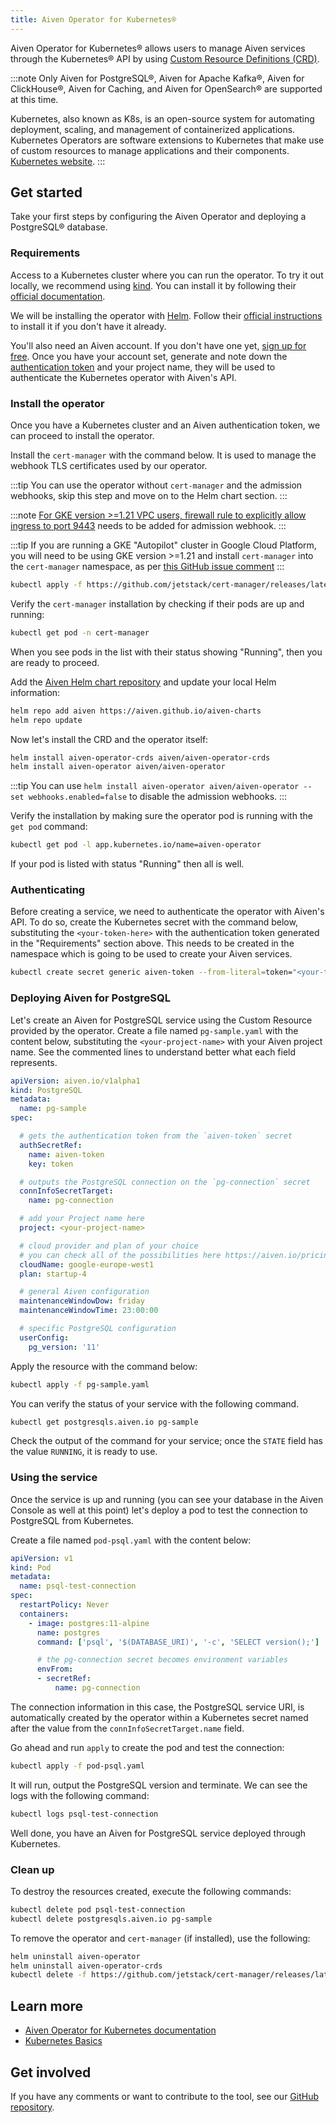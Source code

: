 ```yaml
---
title: Aiven Operator for Kubernetes®
---
```


Aiven Operator for Kubernetes® allows users to manage Aiven services through the Kubernetes® API by using [Custom Resource Definitions (CRD)](https://kubernetes.io/docs/tasks/extend-kubernetes/custom-resources/custom-resource-definitions/).

:::note
Only Aiven for PostgreSQL®, Aiven for Apache Kafka®, Aiven for
ClickHouse®, Aiven for Caching, and Aiven for OpenSearch® are supported
at this time.

Kubernetes, also known as K8s, is an open-source system for automating
deployment, scaling, and management of containerized applications.
Kubernetes Operators are software extensions to Kubernetes that make use
of custom resources to manage applications and their components.
[Kubernetes website](https://kubernetes.io/).
:::

## Get started

Take your first steps by configuring the Aiven Operator and deploying a
PostgreSQL® database.

### Requirements

Access to a Kubernetes cluster where you can run the operator. To try it
out locally, we recommend using [kind](https://kind.sigs.k8s.io/). You
can install it by following their [official
documentation](https://kind.sigs.k8s.io/docs/user/quick-start/#installation).

We will be installing the operator with [Helm](https://helm.sh/). Follow
their [official instructions](https://helm.sh/docs/intro/install/) to
install it if you don't have it already.

You'll also need an Aiven account. If you don't have one yet, [sign up for free](https://console.aiven.io/signup?utm_source=devportal&utm_campaign=k8s-operator&utm_content=post). Once you have your account
set, generate and note down the
[authentication token](/docs/platform/howto/create_authentication_token) and your project name, they will be used to authenticate the
Kubernetes operator with Aiven's API.

### Install the operator

Once you have a Kubernetes cluster and an Aiven authentication token, we
can proceed to install the operator.

Install the `cert-manager` with the command below. It is used to manage
the webhook TLS certificates used by our operator.

:::tip
You can use the operator without `cert-manager` and the admission
webhooks, skip this step and move on to the Helm chart section.
:::

:::note
[For GKE version >=1.21 VPC users, firewall rule to explicitly allow
ingress to port
9443](https://cloud.google.com/kubernetes-engine/docs/how-to/private-clusters#add_firewall_rules)
needs to be added for admission webhook.
:::

:::tip
If you are running a GKE \"Autopilot\" cluster in Google Cloud Platform,
you will need to be using GKE version >=1.21 and install `cert-manager`
into the `cert-manager` namespace, as per [this GitHub issue
comment](https://github.com/cert-manager/cert-manager/issues/3717#issuecomment-975031637)
:::

```bash
kubectl apply -f https://github.com/jetstack/cert-manager/releases/latest/download/cert-manager.yaml
```

Verify the `cert-manager` installation by checking if their pods are up
and running:

```bash
kubectl get pod -n cert-manager
```

When you see pods in the list with their status showing \"Running\",
then you are ready to proceed.

Add the [Aiven Helm chart
repository](https://github.com/aiven/aiven-charts/) and update your
local Helm information:

```bash
helm repo add aiven https://aiven.github.io/aiven-charts
helm repo update
```

Now let's install the CRD and the operator itself:

```bash
helm install aiven-operator-crds aiven/aiven-operator-crds
helm install aiven-operator aiven/aiven-operator
```

:::tip
You can use
`helm install aiven-operator aiven/aiven-operator --set webhooks.enabled=false`
to disable the admission webhooks.
:::

Verify the installation by making sure the operator pod is running with
the `get pod` command:

```bash
kubectl get pod -l app.kubernetes.io/name=aiven-operator
```

If your pod is listed with status \"Running\" then all is well.

### Authenticating

Before creating a service, we need to authenticate the operator with
Aiven's API. To do so, create the Kubernetes secret with the command
below, substituting the `<your-token-here>` with the authentication
token generated in the \"Requirements\" section above. This needs to be
created in the namespace which is going to be used to create your Aiven
services.

```bash
kubectl create secret generic aiven-token --from-literal=token="<your-token-here>"
```

### Deploying Aiven for PostgreSQL

Let's create an Aiven for PostgreSQL service using the
Custom Resource provided by the operator. Create a file named
`pg-sample.yaml` with the content below, substituting the
`<your-project-name>` with your Aiven project name. See the
commented lines to understand better what each field represents.

```yaml
apiVersion: aiven.io/v1alpha1
kind: PostgreSQL
metadata:
  name: pg-sample
spec:

  # gets the authentication token from the `aiven-token` secret
  authSecretRef:
    name: aiven-token
    key: token

  # outputs the PostgreSQL connection on the `pg-connection` secret
  connInfoSecretTarget:
    name: pg-connection

  # add your Project name here
  project: <your-project-name>

  # cloud provider and plan of your choice
  # you can check all of the possibilities here https://aiven.io/pricing
  cloudName: google-europe-west1
  plan: startup-4

  # general Aiven configuration
  maintenanceWindowDow: friday
  maintenanceWindowTime: 23:00:00

  # specific PostgreSQL configuration
  userConfig:
    pg_version: '11'
```

Apply the resource with the command below:

```bash
kubectl apply -f pg-sample.yaml
```

You can verify the status of your service with the following command.

```bash
kubectl get postgresqls.aiven.io pg-sample
```

Check the output of the command for your service; once the `STATE` field
has the value `RUNNING`, it is ready to use.

### Using the service

Once the service is up and running (you can see your database in the
Aiven Console as well at this point) let's deploy a pod to test the
connection to PostgreSQL from Kubernetes.

Create a file named `pod-psql.yaml` with the content below:

```yaml
apiVersion: v1
kind: Pod
metadata:
  name: psql-test-connection
spec:
  restartPolicy: Never
  containers:
    - image: postgres:11-alpine
      name: postgres
      command: ['psql', '$(DATABASE_URI)', '-c', 'SELECT version();']

      # the pg-connection secret becomes environment variables
      envFrom:
      - secretRef:
          name: pg-connection
```

The connection information in this case, the PostgreSQL service URI, is
automatically created by the operator within a Kubernetes secret named
after the value from the `connInfoSecretTarget.name` field.

Go ahead and run `apply` to create the pod and test the connection:

```bash
kubectl apply -f pod-psql.yaml
```

It will run, output the PostgreSQL version and terminate. We can see the
logs with the following command:

```bash
kubectl logs psql-test-connection
```

Well done, you have an Aiven for PostgreSQL service deployed through
Kubernetes.

### Clean up

To destroy the resources created, execute the following commands:

```bash
kubectl delete pod psql-test-connection
kubectl delete postgresqls.aiven.io pg-sample
```

To remove the operator and `cert-manager` (if installed), use the
following:

```bash
helm uninstall aiven-operator
helm uninstall aiven-operator-crds
kubectl delete -f https://github.com/jetstack/cert-manager/releases/latest/download/cert-manager.yaml
```

## Learn more

- [Aiven Operator for Kubernetes documentation](https://aiven.github.io/aiven-operator)
- [Kubernetes Basics](https://kubernetes.io/docs/tutorials/kubernetes-basics/)

## Get involved

If you have any comments or want to contribute to the tool, see our [GitHub repository](https://github.com/aiven/aiven-operator).
